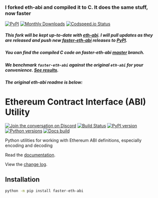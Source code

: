 ### I forked eth-abi and compiled it to C. It does the same stuff, now faster

[![PyPI](https://img.shields.io/pypi/v/faster-eth-abi.svg?logo=Python&logoColor=white)](https://pypi.org/project/faster-eth-abi/)
[![Monthly Downloads](https://img.shields.io/pypi/dm/faster-eth-abi)](https://pypistats.org/packages/faster-eth-abi)
[![Codspeed.io Status](https://img.shields.io/endpoint?url=https://codspeed.io/badge.json)](https://codspeed.io/BobTheBuidler/faster-eth-abi)

##### This fork will be kept up-to-date with [eth-abi](https://github.com/ethereum/eth-abi). I will pull updates as they are released and push new [faster-eth-abi](https://github.com/BobTheBuidler/faster-eth-abi) releases to [PyPI](https://pypi.org/project/faster-eth-abi/).

##### You can find the compiled C code on faster-eth-abi [master](https://github.com/BobTheBuidler/eth-abi/tree/master) branch.

##### We benchmark `faster-eth-abi` against the original `eth-abi` for your convenience. [See results](https://github.com/BobTheBuidler/faster-eth-abi/tree/master/benchmarks/results).

##### The original eth-abi readme is below:

# Ethereum Contract Interface (ABI) Utility

[![Join the conversation on Discord](https://img.shields.io/discord/809793915578089484?color=blue&label=chat&logo=discord&logoColor=white)](https://discord.gg/GHryRvPB84)
[![Build Status](https://circleci.com/gh/ethereum/faster-eth-abi.svg?style=shield)](https://circleci.com/gh/ethereum/faster-eth-abi)
[![PyPI version](https://badge.fury.io/py/faster-eth-abi.svg)](https://badge.fury.io/py/faster-eth-abi)
[![Python versions](https://img.shields.io/pypi/pyversions/faster-eth-abi.svg)](https://pypi.python.org/pypi/faster-eth-abi)
[![Docs build](https://readthedocs.org/projects/faster-eth-abi/badge/?version=latest)](https://faster-eth-abi.readthedocs.io/en/latest/?badge=latest)

Python utilities for working with Ethereum ABI definitions, especially encoding and decoding

Read the [documentation](https://faster-eth-abi.readthedocs.io/).

View the [change log](https://faster-eth-abi.readthedocs.io/en/latest/release_notes.html).

## Installation

```sh
python -m pip install faster-eth-abi
```

